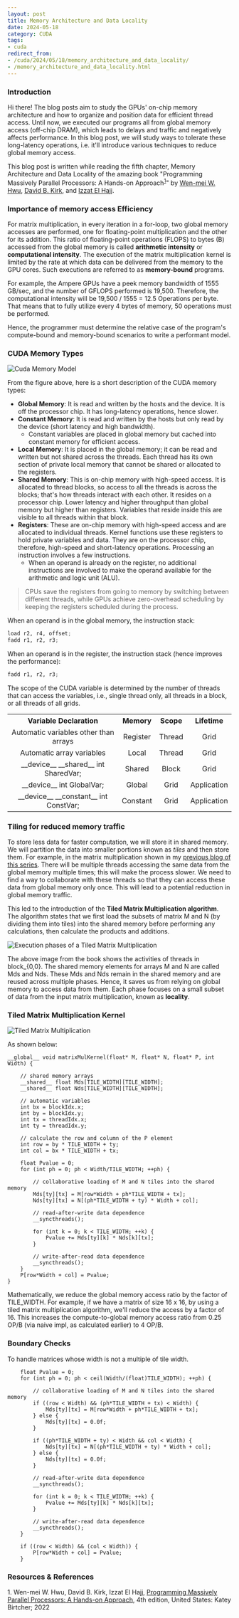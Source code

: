 ```yaml
---
layout: post
title: Memory Architecture and Data Locality
date: 2024-05-18
category: CUDA
tags:
- cuda
redirect_from:
- /cuda/2024/05/18/memory_architecture_and_data_locality/
- /memory_architecture_and_data_locality.html
---
```


### **Introduction**
Hi there! The blog posts aim to study the GPUs' on-chip
memory architecture and how to organize and position data
for efficient thread access. Until now, we executed our
programs all from global memory access (off-chip DRAM),
which leads to delays and traffic and negatively affects
performance. In this blog post, we will study ways to
tolerate these long-latency operations, i.e. it'll
introduce various techniques to reduce global memory access.

This blog post is written while reading the fifth chapter,
Memory Architecture and Data Locality of the amazing book
"Programming Massively Parallel Processors: A Hands-on
Approach<sup>[1](#link1)</sup>" by
[Wen-mei W. Hwu](https://scholar.google.com/citations?user=ohjQPx8AAAAJ&hl=en),
[David B. Kirk](https://scholar.google.com/citations?user=fMbArPwAAAAJ&hl=en),
and [Izzat El Hajj](https://scholar.google.com/citations?user=_VVw504AAAAJ&hl=en).

### **Importance of memory access Efficiency**
For matrix multiplication, in every iteration in a
for-loop, two global memory accesses are performed,
one for floating-point multiplication and the other
for its addition. This ratio of floating-point
operations (FLOPS) to bytes (B) accessed from the
global memory is called **arithmetic intensity**
or **computational intensity**. The execution of the
matrix multiplication kernel is limited by the
rate at which data can be delivered from the memory
to the GPU cores. Such executions are referred
to as **memory-bound** programs.

For example, the Ampere GPUs have a peek memory
bandwidth of 1555 GB/sec, and the number of
GFLOPS performed is 19,500. Therefore, the
computational intensity will be 19,500 / 1555 = 12.5
Operations per byte. That means that to
fully utilize every 4 bytes of memory,
50 operations must be performed.

Hence, the programmer must determine the
relative case of the program's compute-bound and
memory-bound scenarios to write a performant model.

### **CUDA Memory Types**
<img alt="Cuda Memory Model" src="/assets/CUDA/cuda_memory_model.png" class="center" >

From the figure above, here is a short description
of the CUDA memory types:
- **Global Memory**: It is read and written by the
hosts and the device. It is off the processor chip.
It has long-latency operations, hence slower.
- **Constant Memory**: It is read and written by
the hosts but only read by the device
(short latency and high bandwidth).
    - Constant variables are placed in global memory but cached into constant memory for efficient access.
- **Local Memory**: It is placed in the global memory;
it can be read and written but not shared across the threads.
Each thread has its own section of private local memory
that cannot be shared or allocated to the registers.
- **Shared Memory**: This is on-chip memory with
high-speed access. It is allocated to thread blocks,
so access to all the threads is across the blocks;
that's how threads interact with each other.
It resides on a processor chip. Lower latency and
higher throughput than global memory but higher than
registers. Variables that reside inside this
are visible to all threads within that block.
- **Registers**: These are on-chip memory with
high-speed access and are allocated to individual
threads. Kernel functions use these registers
to hold private variables and data. They are on the
processor chip, therefore, high-speed and short-latency
operations. Processing an instruction involves a few instructions.
   - When an operand is already on the register, no additional instructions are involved to make the operand available for the arithmetic and logic unit (ALU).

> CPUs save the registers from going to memory by
switching between different threads, while GPUs
achieve zero-overhead scheduling by keeping the
registers scheduled during the process.

When an operand is in the global memory, the instruction stack:
```python
load r2, r4, offset;
fadd r1, r2, r3;
```
When an operand is in the register, the instruction
stack (hence improves the performance):
```python
fadd r1, r2, r3;
```
The scope of the CUDA variable is determined by
the number of threads that can access the variables,
i.e., single thread only, all threads in a block,
or all threads of all grids.
<table align="center" cellspacing="20" cellpadding="20">
<tr>
    <th style="text-align: center">      Variable Declaration      </th>
    <th style="text-align: center">               Memory                </th>
    <th style="text-align: center">                 Scope                 </th>
    <th style="text-align: center">               Lifetime                </th>
  </tr>
  <tr>
    <td style="text-align: center"> Automatic variables other than arrays </td>
    <td style="text-align: center"> Register  </td>
    <td style="text-align: center"> Thread </td>
    <td style="text-align: center">  Grid    </td>
  </tr>
  <tr>
    <td style="text-align: center"> Automatic array variables </td>
    <td style="text-align: center"> Local  </td>
    <td style="text-align: center"> Thread </td>
    <td style="text-align: center">  Grid    </td>
  </tr>
  <tr>
    <td style="text-align: center"> __device__ __shared__ int SharedVar; </td>
    <td style="text-align: center"> Shared  </td>
    <td style="text-align: center"> Block </td>
    <td style="text-align: center">  Grid    </td>
  </tr>
  <tr>
    <td style="text-align: center"> __device__ int GlobalVar; </td>
    <td style="text-align: center"> Global  </td>
    <td style="text-align: center"> Grid </td>
    <td style="text-align: center">  Application    </td>
  </tr>
  <tr>
    <td style="text-align: center"> __device__ __constant__ int ConstVar; </td>
    <td style="text-align: center"> Constant  </td>
    <td style="text-align: center"> Grid </td>
    <td style="text-align: center">  Application    </td>
  </tr>
</table>

### **Tiling for reduced memory traffic**
To store less data for faster computation, we will
store it in shared memory. We will partition the
data into smaller portions known as *tiles* and
then store them. For example, in the matrix
multiplication shown in my
[previous blog of this series](https://khushi-411.github.io/multidim_grids_and_data/).
There will be multiple threads accessing the same
data from the global memory multiple times;
this will make the process slower. We need to find a
way to collaborate with these threads so
that they can access these data from global
memory only once. This will lead to a potential
reduction in global memory traffic.

This led to the introduction of the
**Tiled Matrix Multiplication algorithm**.
The algorithm states that we first load the
subsets of matrix M and N (by dividing them into tiles)
into the shared memory before performing
any calculations, then calculate the products and additions.

<img alt="Execution phases of a Tiled Matrix Multiplication" src="/assets/CUDA/tiled_mm.png" class="center" >

The above image from the book shows the activities of
threads in block_{0,0}. The shared memory elements
for arrays M and N are called Mds and Nds.
These Mds and Nds remain in the shared memory and
are reused across multiple phases. Hence, it saves
us from relying on global memory to access data
from them. Each phase focuses on a small subset
of data from the input matrix multiplication,
known as **locality**.

### **Tiled Matrix Multiplication Kernel**
<img alt="Tiled Matrix Multiplication" src="/assets/CUDA/tiled_mm_kernel.png" class="center" >

As shown below:
```cuda
__global__ void matrixMulKernel(float* M, float* N, float* P, int Width) {

    // shared memory arrays
    __shared__ float Mds[TILE_WIDTH][TILE_WIDTH];
    __shared__ float Nds[TILE_WIDTH][TILE_WIDTH];

    // automatic variables
    int bx = blockIdx.x;
    int by = blockIdx.y;
    int tx = threadIdx.x;
    int ty = threadIdx.y;

    // calculate the row and column of the P element
    int row = by * TILE_WIDTH + ty;
    int col = bx * TILE_WIDTH + tx;

    float Pvalue = 0;
    for (int ph = 0; ph < Width/TILE_WIDTH; ++ph) {

        // collaborative loading of M and N tiles into the shared memory
        Mds[ty][tx] = M[row*Width + ph*TILE_WIDTH + tx];
        Nds[ty][tx] = N[(ph*TILE_WIDTH + ty) * Width + col];

        // read-after-write data dependence
        __syncthreads();

        for (int k = 0; k < TILE_WIDTH; ++k) {
            Pvalue += Mds[ty][k] * Nds[k][tx];
        }

        // write-after-read data dependence
        __syncthreads();
    }
    P[row*Width + col] = Pvalue;
}
```
Mathematically, we reduce the global memory access
ratio by the factor of TILE_WIDTH. For example,
if we have a matrix of size 16 x 16, by using a
tiled matrix multiplication algorithm, we'll
reduce the access by a factor of 16. This increases
the compute-to-global memory access ratio from
0.25 OP/B (via naive impl, as calculated earlier) to 4 OP/B.

### **Boundary Checks**
To handle matrices whose width is not a multiple of tile width.
```cuda
    float Pvalue = 0;
    for (int ph = 0; ph < ceil(Width/(float)TILE_WIDTH); ++ph) {

        // collaborative loading of M and N tiles into the shared memory
        if ((row < Width) && (ph*TILE_WIDTH + tx) < Width) {
            Mds[ty][tx] = M[row*Width + ph*TILE_WIDTH + tx];
        } else {
            Mds[ty][tx] = 0.0f;
        }

        if ((ph*TILE_WIDTH + ty) < Width && col < Width) {
            Nds[ty][tx] = N[(ph*TILE_WIDTH + ty) * Width + col];
        } else {
            Nds[ty][tx] = 0.0f;
        }

        // read-after-write data dependence
        __syncthreads();

        for (int k = 0; k < TILE_WIDTH; ++k) {
            Pvalue += Mds[ty][k] * Nds[k][tx];
        }

        // write-after-read data dependence
        __syncthreads();
    }

    if ((row < Width) && (col < Width)) {
        P[row*Width + col] = Pvalue;
    }
```

### **Resources & References**
<a id="link1">1</a>. Wen-mei W. Hwu, David B. Kirk, Izzat El Hajj, [Programming Massively Parallel Processors: A Hands-on Approach](https://www.amazon.in/Programming-Massively-Parallel-Processors-Hands/dp/0323912311), 4th edition, United States: Katey Birtcher; 2022

